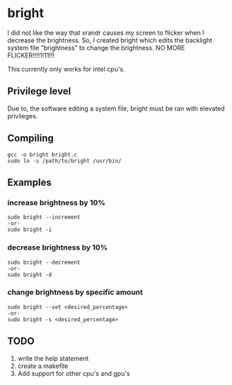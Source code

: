 # bright
I did not like the way that xrandr causes my screen to flicker when I decrease the brightness. So, I created bright which edits the backlight system file "brightness" to change the brightness. NO MORE FLICKER!!!!1!11!!! 

This currently only works for intel cpu's.
## Privilege level
Due to, the software editing a system file, bright must be ran with elevated privileges.
## Compiling
```
gcc -o bright bright.c
sudo ln -s /path/to/bright /usr/bin/
```
## Examples
### increase brightness by 10%
```
sudo bright --increment
-or-
sudo bright -i
```

### decrease brightness by 10%
```
sudo bright --decrement
-or-
sudo bright -d
```
### change brightness by specific amount
```
sudo bright --set <desired_percentage>
-or-
sudo bright -s <desired_percentage>
```
## TODO
1) write the help statement
2) create a makefile
3) Add support for other cpu's and gpu's 
